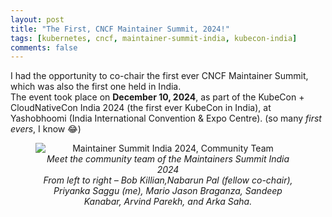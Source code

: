 ```yaml
---
layout: post
title: "The First, CNCF Maintainer Summit, 2024!"
tags: [kubernetes, cncf, maintainer-summit-india, kubecon-india]
comments: false
---
```


I had the opportunity to co-chair the first ever CNCF Maintainer Summit, which was also the first one held in India.  
The event took place on **December 10, 2024**, as part of the KubeCon + CloudNativeCon India 2024 (the first ever KubeCon in India), at Yashobhoomi (India International Convention & Expo Centre). 
(so many *first evers*, I know 😂)


<figure style="text-align: center;">
  <img src="https://github.com/user-attachments/assets/da8c272c-8025-4ce1-9e9e-f397a548f532" alt="Maintainer Summit India 2024, Community Team" style="display: block; margin: 0 auto;"/>
  <figcaption style="text-align: center;"><em>Meet the community team of the Maintainers Summit India 2024 </br> From left to right – Bob Killian,Nabarun Pal (fellow co-chair), Priyanka Saggu (me), Mario Jason Braganza, Sandeep Kanabar, Arvind Parekh, and Arka Saha.
</em></figcaption>
</figure>

